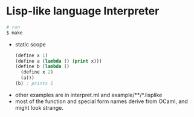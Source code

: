 # Lisp-like language Interpreter

```bash
# run
$ make
```

* static scope
  ```lisp
  (define x 1)
  (define a (lambda () (print x)))
  (define b (lambda ()
    (define x 2)
    (a)))
  (b) ; prints 1
  ```
* other examples are in interpret.ml and example/\*\*/\*.lisplike
* most of the function and special form names derive from OCaml, and might look strange.
